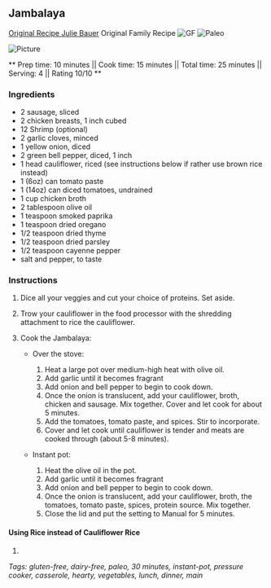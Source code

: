 ## Jambalaya

[Original Recipe Julie Bauer](https://paleomg.com/jambalaya/)
 Original Family Recipe
![GF](https://img.shields.io/badge/-Gluten--free-yellow.svg)
![Paleo](https://img.shields.io/badge/-Paleo-blueviolet.svg)

![Picture](../img/)

** Prep time: 10 minutes || Cook time: 15 minutes || Total time: 25 minutes || Serving: 4 || Rating 10/10 **

### Ingredients

- 2 sausage, sliced
- 2 chicken breasts, 1 inch cubed
- 12 Shrimp (optional)
- 2 garlic cloves, minced
- 1 yellow onion, diced
- 2 green bell pepper, diced, 1 inch
- 1 head cauliflower, riced (see instructions below if rather use brown rice instead)
- 1 (6oz) can tomato paste
- 1 (14oz) can diced tomatoes, undrained
- 1 cup chicken broth
- 2 tablespoon olive oil
- 1 teaspoon smoked paprika
- 1 teaspoon dried oregano
- 1/2 teaspoon dried thyme
- 1/2 teaspoon dried parsley
- 1/2 teaspoon cayenne pepper
- salt and pepper, to taste

### Instructions

1. Dice all your veggies and cut your choice of proteins. Set aside.  
2. Trow your cauliflower in the food processor with the shredding attachment to rice the cauliflower.
3. Cook the Jambalaya: 

    - Over the stove: 
		1. Heat a large pot over medium-high heat with olive oil.
		2. Add garlic until it becomes fragrant 
		3. Add onion and bell pepper to begin to cook down.
		4. Once the onion is translucent, add your cauliflower, broth, chicken and sausage. Mix together. Cover and let cook for about 5 minutes.
		5. Add the tomatoes, tomato paste, and spices. Stir to incorporate.
		6. Cover and let cook until cauliflower is tender and meats are cooked through (about 5-8 minutes).
	  
   - Instant pot: 
		1. Heat the olive oil in the pot.
		2. Add garlic until it becomes fragrant 
		3. Add onion and bell pepper to begin to cook down.
		4. Once the onion is translucent, add your cauliflower, broth, the tomatoes, tomato paste, spices, protein source. Mix together.
		5. Close the lid and put the setting to Manual for 5 minutes. 
	  
#### Using Rice instead of Cauliflower Rice
1. 

_Tags: gluten-free, dairy-free, paleo, 30 minutes, instant-pot, pressure cooker, casserole, hearty, vegetables, lunch, dinner, main_